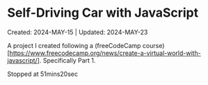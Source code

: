 # Self-Driving Car with JavaScript
Created: 2024-MAY-15 | Updated: 2024-MAY-23

A project I created following a (freeCodeCamp course)[https://www.freecodecamp.org/news/create-a-virtual-world-with-javascript/]. Specifically Part 1.

Stopped at 51mins20sec
